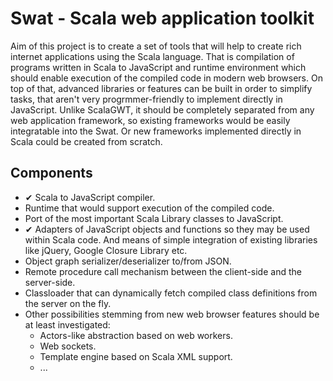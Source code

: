 # Swat - Scala web application toolkit

Aim of this project is to create a set of tools that will help to create rich internet applications using the Scala language. That is compilation of programs written in Scala to JavaScript and runtime environment which should enable execution of the compiled code in modern web browsers. On top of that, advanced libraries or features can be built in order to simplify tasks, that aren't very progrmmer-friendly to implement directly in JavaScript. Unlike ScalaGWT, it should be completely separated from any web application framework, so existing frameworks would be easily integratable into the Swat. Or new frameworks implemented directly in Scala could be created from scratch.

## Components

- ✔ Scala to JavaScript compiler.
- Runtime that would support execution of the compiled code.
- Port of the most important Scala Library classes to JavaScript.
- ✔ Adapters of JavaScript objects and functions so they may be used within Scala code. And means of simple integration of existing libraries like jQuery, Google Closure Library etc.
- Object graph serializer/deserializer to/from JSON.
- Remote procedure call mechanism between the client-side and the server-side.
- Classloader that can dynamically fetch compiled class definitions from the server on the fly.
- Other possibilities stemming from new web browser features should be at least investigated:
  - Actors-like abstraction based on web workers.
  - Web sockets.
  - Template engine based on Scala XML support.
  - ...
